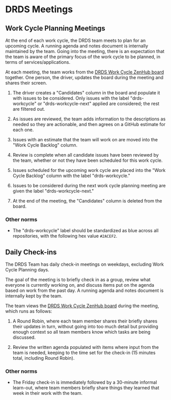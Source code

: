 # DRDS Meetings

## Work Cycle Planning Meetings

At the end of each work cycle, the DRDS team meets to plan for an upcoming cycle.  A running agenda and notes document is internally maintained by the team.  Going into the meeting, there is an expectation that the team is aware of the primary focus of the work cycle to be planned, in terms of services/applications.

At each meeting, the team works from the [DRDS Work Cycle ZenHub board](https://app.zenhub.com/workspaces/drds-work-cycle-613b7b006feafc0013132d52/board?labels=drds-workcycle) together.  One person, the driver, updates the board during the meeting and shares their screen.

1. The driver creates a "Candidates" column in the board and populate it with issues to be considered.  Only issues with the label "drds-workcycle" or "drds-workcycle-next" applied are considered; the rest are filtered out.

1. As issues are reviewed, the team adds information to the descriptions as needed so they are actionable, and then agrees on a GitHub estimate for each one.

1. Issues with an estimate that the team will work on are moved into the "Work Cycle Backlog" column.

1. Review is complete when all candidate issues have been reviewed by the team, whether or not they have been scheduled for this work cycle.

1. Issues scheduled for the upcoming work cycle are placed into the "Work Cycle Backlog" column with the label "drds-workcycle."

1. Issues to be considered during the next work cycle planning meeting are given the label "drds-workcycle-next."

1. At the end of the meeting, the "Candidates" column is deleted from the board.

### Other norms
* The "drds-workcycle" label should be standardized as blue across all repositories, with the following hex value `#2ACEF2`.

## Daily Check-ins

The DRDS Team has daily check-in meetings on weekdays, excluding Work Cycle Planning days.

The goal of the meeting is to briefly check in as a group, review what everyone is currently working on, and discuss items put on the agenda based on work from the past day.  A running agenda and notes document is internally kept by the team.

The team views the [DRDS Work Cycle ZenHub board](https://app.zenhub.com/workspaces/drds-work-cycle-613b7b006feafc0013132d52/board?labels=drds-workcycle) during the meeting, which runs as follows:

1. A Round Robin, where each team member shares their briefly shares their updates in turn, without going into too much detail but providing enough context so all team members know which tasks are being discussed.

1. Review the written agenda populated with items where input from the team is needed, keeping to the time set for the check-in (15 minutes total, including Round Robin).

### Other norms

* The Friday check-in is immediately followed by a 30-minute informal learn-out, where team members briefly share things they learned that week in their work with the team.
